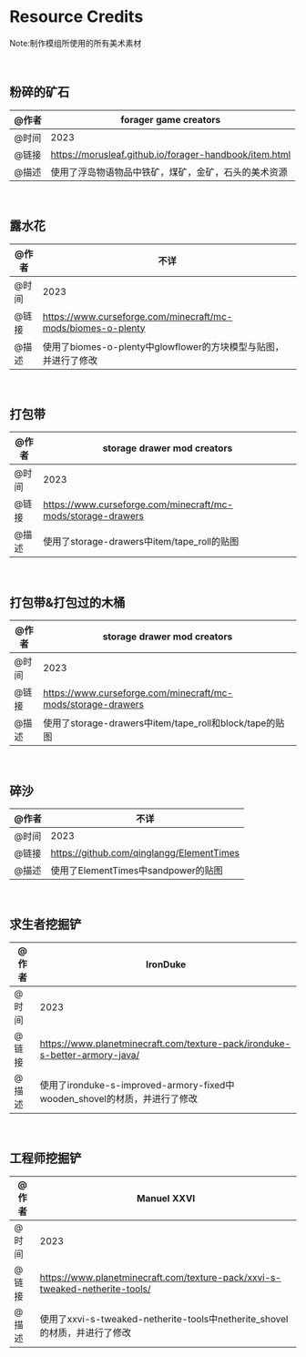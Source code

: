 # Resource Credits

Note:制作模组所使用的所有美术素材

​     

## 粉碎的矿石

| @作者 | forager game creators                                  |
| ----- | ------------------------------------------------------ |
| @时间 | 2023                                                   |
| @链接 | https://morusleaf.github.io/forager-handbook/item.html |
| @描述 | 使用了浮岛物语物品中铁矿，煤矿，金矿，石头的美术资源   |

​     

## 露水花

| @作者 | 不详                                                         |
| ----- | ------------------------------------------------------------ |
| @时间 | 2023                                                         |
| @链接 | https://www.curseforge.com/minecraft/mc-mods/biomes-o-plenty |
| @描述 | 使用了biomes-o-plenty中glowflower的方块模型与贴图，并进行了修改 |

​     

## 打包带

| @作者 | storage drawer mod creators                                  |
| ----- | ------------------------------------------------------------ |
| @时间 | 2023                                                         |
| @链接 | https://www.curseforge.com/minecraft/mc-mods/storage-drawers |
| @描述 | 使用了storage-drawers中item/tape_roll的贴图                  |

​     

## 打包带&打包过的木桶

| @作者 | storage drawer mod creators                                  |
| ----- | ------------------------------------------------------------ |
| @时间 | 2023                                                         |
| @链接 | https://www.curseforge.com/minecraft/mc-mods/storage-drawers |
| @描述 | 使用了storage-drawers中item/tape_roll和block/tape的贴图      |

​     

## 碎沙

| @作者 | 不详                                      |
| ----- | ----------------------------------------- |
| @时间 | 2023                                      |
| @链接 | https://github.com/qinglangg/ElementTimes |
| @描述 | 使用了ElementTimes中sandpower的贴图       |

​     

## 求生者挖掘铲

| @作者 | IronDuke                                                     |
| ----- | ------------------------------------------------------------ |
| @时间 | 2023                                                         |
| @链接 | https://www.planetminecraft.com/texture-pack/ironduke-s-better-armory-java/ |
| @描述 | 使用了ironduke-s-improved-armory-fixed中wooden_shovel的材质，并进行了修改 |

​     

## 工程师挖掘铲

| @作者 | Manuel XXVI                                                  |
| ----- | ------------------------------------------------------------ |
| @时间 | 2023                                                         |
| @链接 | https://www.planetminecraft.com/texture-pack/xxvi-s-tweaked-netherite-tools/ |
| @描述 | 使用了xxvi-s-tweaked-netherite-tools中netherite_shovel的材质，并进行了修改 |

​     




